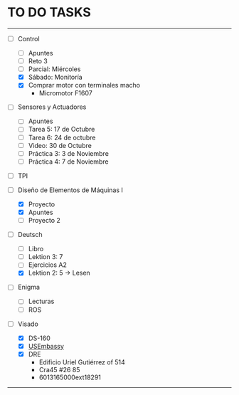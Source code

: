 # TO DO TASKS 


---

- [ ] Control
	- [ ] Apuntes
	- [ ] Reto 3
	- [ ] Parcial: Miércoles
	- [x] Sábado: Monitoría
	- [x] Comprar motor con terminales macho
		- Micromotor F1607
		
- [ ] Sensores y Actuadores
	- [ ] Apuntes
	- [ ] Tarea 5: 17 de Octubre
	- [ ] Tarea 6: 24 de octubre
	- [ ] Video: 30 de Octubre
	- [ ] Práctica 3: 3 de Noviembre
	- [ ] Práctica 4: 7 de Noviembre
	
- [ ] TPI

- [ ] Diseño de Elementos de Máquinas I
	- [x] Proyecto
	- [x] Apuntes
	- [ ] Proyecto 2

- [ ] Deutsch
	- [ ] Libro
	- [ ] Lektion 3: 7
	- [ ] Ejercicios A2
	- [x] Lektion 2: 5 -> Lesen

 - [ ] Enigma
	 - [ ] Lecturas
	 - [ ] ROS

 - [ ] Visado
	 - [x] DS-160
	 - [x] [USEmbassy](https://www.usembassy.gov/)
	 - [x] DRE
		 - Edificio Uriel Gutiérrez of 514
		 - Cra45 #26 85
		 - 6013165000ext18291

---











